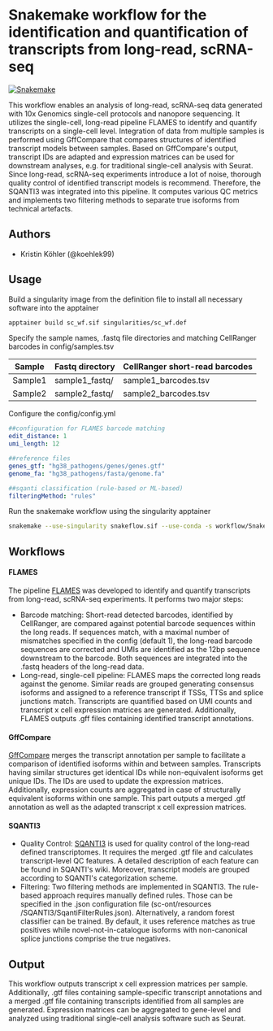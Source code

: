 # Snakemake workflow for the identification and quantification of transcripts from long-read, scRNA-seq

[![Snakemake](https://img.shields.io/badge/snakemake-≥7.32.0-brightgreen.svg)](https://snakemake.bitbucket.io)


This workflow enables an analysis of long-read, scRNA-seq data generated with 10x Genomics single-cell protocols and nanopore sequencing. It utilizes the single-cell, long-read pipeline FLAMES to identify and quantify transcripts on a single-cell level.
Integration of data from multiple samples is performed using GffCompare that compares structures of identified transcript models between samples. Based on GffCompare's output, transcript IDs are adapted and expression matrices can be used for downstream analyses, e.g. for traditional single-cell analysis with Seurat. 
Since long-read, scRNA-seq experiments introduce a lot of noise, thorough quality control of identified transcript models is recommend. Therefore, the SQANTI3 was integrated into this pipeline. It computes various QC metrics and implements two filtering methods to separate true isoforms from technical artefacts. 


## Authors

- Kristin Köhler (@koehlek99)

## Usage

Build a singularity image from the definition file to install all necessary software into the apptainer

```bash
apptainer build sc_wf.sif singularities/sc_wf.def 
```

Specify the sample names, .fastq file directories and matching CellRanger barcodes in config/samples.tsv

| Sample   | Fastq directory | CellRanger short-read barcodes
| -------  | --------------- | -------------------
| Sample1  | sample1_fastq/  | sample1_barcodes.tsv
| Sample2  | sample2_fastq/  | sample2_barcodes.tsv


Configure the config/config.yml 

```yml
##configuration for FLAMES barcode matching 
edit_distance: 1
umi_length: 12 

##reference files 
genes_gtf: "hg38_pathogens/genes/genes.gtf"
genome_fa: "hg38_pathogens/fasta/genome.fa"

##sqanti classification (rule-based or ML-based)
filteringMethod: "rules"
```

Run the snakemake workflow using the singularity apptainer
```bash
snakemake --use-singularity snakeflow.sif --use-conda -s workflow/Snakefile
```

## Workflows 

#### FLAMES
The pipeline [FLAMES](https://doi.org/10.1186/s13059-021-02525-6 (Full-Length Analysis of Mutations and Splicing in long-read RNA-seq data)
) was developed to identify and quantify transcripts from long-read, scRNA-seq experiments. It performs two major steps:

- Barcode matching: Short-read detected barcodes, identified by CellRanger, are compared against potential barcode sequences within the long reads. If sequences match, with a maximal number of mismatches specified in the config (default 1), the long-read barcode sequences are corrected and UMIs are identified as the 12bp sequence downstream to the barcode. Both sequences are integrated into the .fastq headers of the long-read data.
- Long-read, single-cell pipeline: FLAMES maps the corrected long reads against the genome. Similar reads are grouped generating consensus isoforms and assigned to a reference transcript if TSSs, TTSs and splice junctions match. Transcripts are quantified based on UMI counts and transcript x cell expression matrices are generated. Additionally, FLAMES outputs .gff files containing identified transcript annotations. 


#### GffCompare

[GffCompare](https://github.com/gpertea/gffcompare) merges the transcript annotation per sample to facilitate a comparison of identified isoforms within and between samples. Transcripts having similar structures get identical IDs while non-equivalent isoforms get unique IDs. The IDs are used to update the expression matrices. Additionally, expression counts are aggregated in case of structurally equivalent isoforms within one sample. This part outputs a merged .gtf annotation as well as the adapted transcript x cell expression matrices. 

#### SQANTI3
- Quality Control: [SQANTI3](https://github.com/ConesaLab/SQANTI3) is used for quality control of the long-read defined transcriptomes. It requires the merged .gtf file and calculates transcript-level QC features. A detailed description of each feature can be found in SQANTI's wiki. Moreover, transcript models are grouped according to SQANTI's categorization scheme.
- Filtering: Two filtering methods are implemented in SQANTI3. The rule-based approach requires manually defined rules. Those can be specified in the .json configuration file (sc-ont/resources
/SQANTI3/SqantiFilterRules.json). Alternatively, a random forest classifier can be trained. By default, it uses reference matches as true positives while novel-not-in-catalogue isoforms with non-canonical splice junctions comprise the true negatives.


## Output

This workflow outputs transcript x cell expression matrices per sample. Additionally, .gtf files containing sample-specific transcript annotations and a merged .gtf file containing transcripts identified from all samples are generated. Expression matrices can be aggregated to gene-level and analyzed using traditional single-cell analysis software such as Seurat. 
